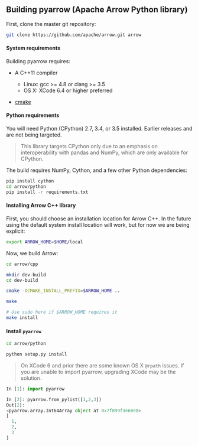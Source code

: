 <!---
  Licensed under the Apache License, Version 2.0 (the "License");
  you may not use this file except in compliance with the License.
  You may obtain a copy of the License at

   http://www.apache.org/licenses/LICENSE-2.0

  Unless required by applicable law or agreed to in writing, software
  distributed under the License is distributed on an "AS IS" BASIS,
  WITHOUT WARRANTIES OR CONDITIONS OF ANY KIND, either express or implied.
  See the License for the specific language governing permissions and
  limitations under the License. See accompanying LICENSE file.
-->

## Building pyarrow (Apache Arrow Python library)

First, clone the master git repository:

```bash
git clone https://github.com/apache/arrow.git arrow
```

#### System requirements

Building pyarrow requires:

* A C++11 compiler

  * Linux: gcc >= 4.8 or clang >= 3.5
  * OS X: XCode 6.4 or higher preferred

* [cmake][1]

#### Python requirements

You will need Python (CPython) 2.7, 3.4, or 3.5 installed. Earlier releases and
are not being targeted.

> This library targets CPython only due to an emphasis on interoperability with
> pandas and NumPy, which are only available for CPython.

The build requires NumPy, Cython, and a few other Python dependencies:

```bash
pip install cython
cd arrow/python
pip install -r requirements.txt
```

#### Installing Arrow C++ library

First, you should choose an installation location for Arrow C++. In the future
using the default system install location will work, but for now we are being
explicit:

```bash
export ARROW_HOME=$HOME/local
```

Now, we build Arrow:

```bash
cd arrow/cpp

mkdir dev-build
cd dev-build

cmake -DCMAKE_INSTALL_PREFIX=$ARROW_HOME ..

make

# Use sudo here if $ARROW_HOME requires it
make install
```

#### Install `pyarrow`

```bash
cd arrow/python

python setup.py install
```

> On XCode 6 and prior there are some known OS X `@rpath` issues. If you are
> unable to import pyarrow, upgrading XCode may be the solution.


```python
In [1]: import pyarrow

In [2]: pyarrow.from_pylist([1,2,3])
Out[2]:
<pyarrow.array.Int64Array object at 0x7f899f3e60e8>
[
  1,
  2,
  3
]
```

[1]: https://cmake.org/
